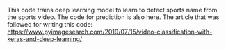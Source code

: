 This code trains deep learning model to learn to detect sports name from the sports video.
The code for prediction is also here.
The article that was followed for writing this code:
https://www.pyimagesearch.com/2019/07/15/video-classification-with-keras-and-deep-learning/